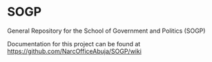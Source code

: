 # SOGP
General Repository for the School of Government and Politics (SOGP)

Documentation for this project can be found at <https://github.com/NarcOfficeAbuja/SOGP/wiki>

